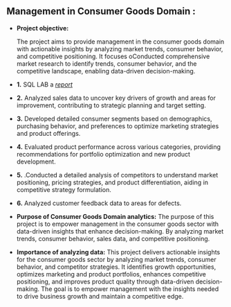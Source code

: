 ## Management in Consumer Goods Domain :


- **Project objective:** 

   The project aims to provide management in the consumer goods domain with actionable insights by analyzing market trends, consumer behavior, and competitive positioning. It focuses oConducted comprehensive market research to identify trends, consumer behavior, and the competitive landscape, enabling data-driven decision-making.
  

  
 - **1.** SQL LAB a _[report]([https://github.com/Gunajhansi2312/Excel-Sale-Analytics-/blob/main/My%20Expenses.pdf](https://docs.google.com/presentation/d/1e2jmEAZapQrEf79zA5D8BcXdsqi2sn4u/pub?start=false&loop=false&delayms=3000&slide=id.p1))_

 - **2.** Analyzed sales data to uncover key drivers of growth and areas for improvement, contributing to strategic planning and target setting.
 - **3.** Developed detailed consumer segments based on demographics, purchasing behavior, and preferences to optimize marketing strategies and product offerings.
 - **4.** Evaluated product performance across various categories, providing recommendations for portfolio optimization and new product development.
 - **5.** .Conducted a detailed analysis of competitors to understand market positioning, pricing strategies, and product differentiation, aiding in competitive strategy formulation.
 - **6.** Analyzed customer feedback data to areas for  defects.
      
- **Purpose of Consumer Goods Domain analytics:** The purpose of this project is to empower management in the consumer goods sector with data-driven insights that enhance decision-making. By analyzing market trends, consumer behavior, sales data, and competitive positioning.

- **Importance of analyzing  data:**  This project delivers actionable insights for the consumer goods sector by analyzing market trends, consumer behavior, and competitor strategies. It identifies growth opportunities, optimizes marketing and product portfolios, enhances competitive positioning, and improves product quality through data-driven decision-making. The goal is to empower management with the insights needed to drive business growth and maintain a competitive edge.
